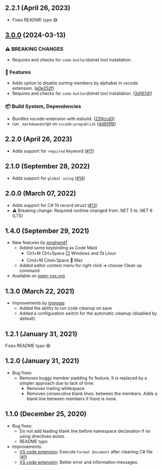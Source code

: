 ## 2.2.1 (April 26, 2023)
 - Fixes README typo 😅
 
## [3.0.0](https://github.com/just-seba/code-butler/compare/code-butler-v2.2.1...code-butler-v3.0.0) (2024-03-13)


### ⚠ BREAKING CHANGES

* Requires and checks for `code-butler`dotnet tool installation.

### 🚀 Features

* Adds option to disable sorting members by alphabet in vscode extension. ([e0e252f](https://github.com/just-seba/code-butler/commit/e0e252f2da57a623779add3e00d6c53aed2fe26e))
* Requires and checks for `code-butler`dotnet tool installation. ([3d167d1](https://github.com/just-seba/code-butler/commit/3d167d106b494587940dbe47609510158c05f284))


### 📦️ Build System, Dependencies

* Bundles vscode-extension with esbuild. ([239ccd3](https://github.com/just-seba/code-butler/commit/239ccd37c063076680310915498ee38bd78bc862))
* run `_markdown`script on `vscode:prepublish` ([4d95ff6](https://github.com/just-seba/code-butler/commit/4d95ff6f31229c009e3fa18c332784d584fe2c48))

## 2.2.0 (April 26, 2023)
 - Adds support for `required` keyword ([#17](https://github.com/Projektanker/code-butler/issues/17))

## 2.1.0 (September 28, 2022)
 - Adds support for `global using` ([#14](https://github.com/Projektanker/code-butler/issues/14))

## 2.0.0 (March 07, 2022)
 - Adds support for C# 10 record struct ([#13](https://github.com/Projektanker/code-butler/issues/13))
 - ⚠️ Breaking change: Required runtime changed from .NET 5 to .NET 6 (LTS)

## 1.4.0 (September 29, 2021)
 - New features by [pmahend1](https://github.com/pmahend1)
   - Added same keybinding as Code Maid
     - Ctrl+M Ctrl+Space 🪟 Windows and 📺 Linux
     - Cmd+M Cmd+Space 🍎 Mac
   - Added editor context menu for right click ➔ choose Clean up command
 - Available on [open-vsx.org](https://open-vsx.org/extension/projektanker/code-butler)

## 1.3.0 (March 22, 2021)
 - Improvements by [loreggia](https://github.com/loreggia)
   - Added the ability to run code cleanup on save
   - Added a configuration switch for the automatic cleanup (disabled by default)

## 1.2.1 (January 31, 2021)
Fixes README typo 😅

## 1.2.0 (January 31, 2021)
- Bug fixes:
  - Removes buggy member padding fix feature. It is replaced by a simpler approach due to lack of time:
    - Removes trailing whitespace.
    - Removes consecutive blank lines. between the members. Adds a blank line between members if there is none.

## 1.1.0 (December 25, 2020)

- Bug fixes:
  - Do not add leading blank line before namespace declaration if no using directives exists.
  - README typo
- Improvements:
  - [VS code extension](https://marketplace.visualstudio.com/items?itemName=projektanker.code-butler): Execute `Format Document` after cleaning C# file ([#1](https://github.com/Projektanker/code-butler/issues/1))
  - [VS code extension](https://marketplace.visualstudio.com/items?itemName=projektanker.code-butler): Better error and information messages.
